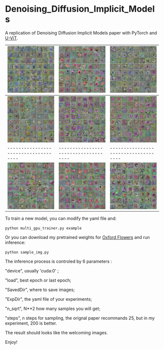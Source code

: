 # Denoising_Diffusion_Implicit_Models
A replication of Denoising Diffusion Implicit Models paper with PyTorch and [U-ViT](https://arxiv.org/pdf/2209.12152.pdf).

| ![samples_10](images/samples_10.png) | ![samples_41](images/samples_41.png) | ![samples_49](images/samples_49.png) |
| ------------------------------------ | ------------------------------------ | ------------------------------------ |
| ![samples_50](images/samples_50.png) | ![samples_62](images/samples_62.png) | ![samples_66](images/samples_66.png) |
| ------------------------------------ | ------------------------------------ | ------------------------------------ |
| ![samples_73](images/samples_73.png) | ![samples_83](images/samples_83.png) | ![samples100](images/samples100.png) |

To train a new model, you can modify the yaml file and:

` python multi_gpu_trainer.py example `

Or you can download my pretrained weights for [Oxford Flowers](https://www.robots.ox.ac.uk/~vgg/data/flowers/) and run inference:

` python sample_img.py `

The inference process is controled by 6 parameters :

"device", usually 'cuda:0' ;

"load", best epoch or last epoch;

"SavedDir", where to save images;

"ExpDir", the yaml file of your experiments;

"n_sqrt", N**2 how many samples you will get;

"steps", n steps for sampling, the orignal paper recommands 25, but in my experiment, 200 is better.

The result should looks like the welcoming images.

Enjoy!

